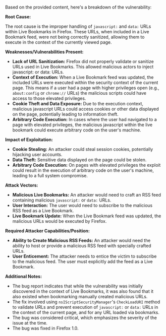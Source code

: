 Based on the provided content, here's a breakdown of the vulnerability:

**Root Cause:**

The root cause is the improper handling of `javascript:` and `data:` URLs within Live Bookmarks in Firefox. These URLs, when included in a Live Bookmark feed, were not being correctly sanitized, allowing them to execute in the context of the currently viewed page.

**Weaknesses/Vulnerabilities Present:**

*   **Lack of URL Sanitization:** Firefox did not properly validate or sanitize URLs used in Live Bookmarks. This allowed malicious actors to inject javascript: or data: URLs.
*   **Context of Execution:**  When a Live Bookmark feed was updated, the included URLs were executed within the security context of the current page. This means if a user had a page with higher privileges open (e.g., `about:config` or `chrome://` URLs) the malicious scripts could have access to those elevated privileges.
*   **Cookie Theft and Data Exposure:**  Due to the execution context, malicious javascript URLs could access cookies or other data displayed on the page, potentially leading to information theft.
*   **Arbitrary Code Execution:** In cases where the user had navigated to a page with elevated privileges, the malicious javascript within the live bookmark could execute arbitrary code on the user's machine.

**Impact of Exploitation:**

*   **Cookie Stealing:** An attacker could steal session cookies, potentially hijacking user accounts.
*   **Data Theft:** Sensitive data displayed on the page could be stolen.
*   **Arbitrary Code Execution:** On pages with elevated privileges the exploit could result in the execution of arbitrary code on the user's machine, leading to a full system compromise.

**Attack Vectors:**

*   **Malicious Live Bookmarks:** An attacker would need to craft an RSS feed containing malicious `javascript:` or `data:` URLs.
*   **User Interaction:** The user would need to subscribe to the malicious RSS feed as a Live Bookmark.
*   **Live Bookmark Update:** When the Live Bookmark feed was updated, the malicious URLs would be executed by Firefox.

**Required Attacker Capabilities/Position:**

*   **Ability to Create Malicious RSS Feeds:** An attacker would need the ability to host or provide a malicious RSS feed with specially crafted URLs.
*   **User Enticement:** The attacker needs to entice the victim to subscribe to the malicious feed. The user must explicitly add the feed as a Live Bookmark.

**Additional Notes:**

*   The bug report indicates that while the vulnerability was initially discovered in the context of Live Bookmarks, it was also found that it also existed when bookmarking manually created malicious URLs.
*   The fix involved using `nsIScriptSecurityManager`'s `CheckLoadURI` method to validate URLs and prevent execution of  `javascript:` or `data:` URLs in the context of the current page, and for any URL loaded via bookmarks.
*   The bug was considered critical, which emphasizes the severity of the issue at the time.
*   The bug was fixed in Firefox 1.0.